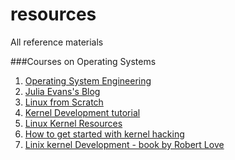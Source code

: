 # resources
All reference materials

###Courses on Operating Systems
1. [Operating System Engineering](http://pdos.csail.mit.edu/6.828/2014/schedule.html)
2. [Julia Evans's Blog](http://jvns.ca/)
3. [Linux from Scratch](http://www.linuxfromscratch.org/index.html)
4. [Kernel Development tutorial](http://www.osdever.net/bkerndev/Docs/intro.htm)
5. [Linux Kernel Resources](http://elinux.org/Linux_Kernel_Resources)
6. [How to get started with kernel hacking](http://lkml.iu.edu/hypermail/linux/kernel/9704.0/0159.html)
7. [Linix kernel Development - book by Robert Love](http://www.google.com/url?sa=t&rct=j&q=&esrc=s&source=web&cd=2&ved=0CCQQFjAB&url=http%3A%2F%2Fbook.ilkaddimlar.com%2Fd_pdf_book_proqramlashdirma_23519.do&ei=4SWuVKHtJKnnsAT1mYDQCw&usg=AFQjCNE0u_jLWlb6Zk78yngXmDIx1xKDOQ)
